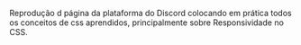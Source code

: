 Reprodução d página da plataforma do Discord colocando em prática todos os conceitos de css aprendidos, principalmente sobre Responsividade no CSS.